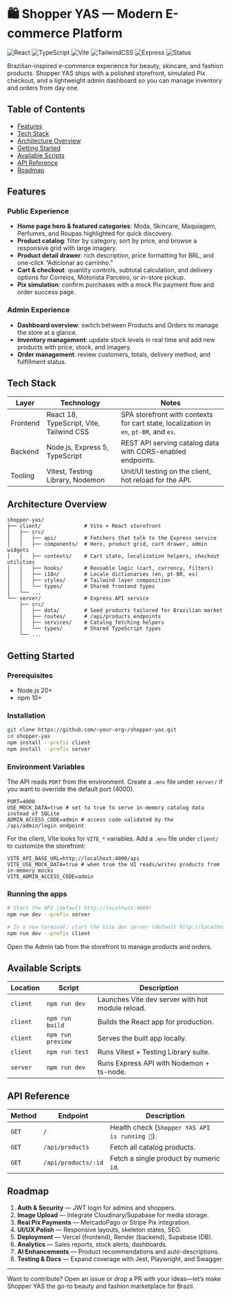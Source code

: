 # 🛍️ Shopper YAS — Modern E-commerce Platform

![React](https://img.shields.io/badge/React-18-61dafb?logo=react&logoColor=white)
![TypeScript](https://img.shields.io/badge/TypeScript-5-3178c6?logo=typescript&logoColor=white)
![Vite](https://img.shields.io/badge/Vite-5-646CFF?logo=vite&logoColor=white)
![TailwindCSS](https://img.shields.io/badge/TailwindCSS-3-0ea5e9?logo=tailwindcss&logoColor=white)
![Express](https://img.shields.io/badge/Express-5-000000?logo=express&logoColor=white)
![Status](https://img.shields.io/badge/Stage-MVP%20Ready-8b5cf6)

Brazilian-inspired e-commerce experience for beauty, skincare, and fashion products. Shopper YAS ships with a polished storefront, simulated Pix checkout, and a lightweight admin dashboard so you can manage inventory and orders from day one.

## Table of Contents
- [Features](#features)
- [Tech Stack](#tech-stack)
- [Architecture Overview](#architecture-overview)
- [Getting Started](#getting-started)
- [Available Scripts](#available-scripts)
- [API Reference](#api-reference)
- [Roadmap](#roadmap)

## Features
### Public Experience
- **Home page hero & featured categories**: Moda, Skincare, Maquiagem, Perfumes, and Roupas highlighted for quick discovery.
- **Product catalog**: filter by category, sort by price, and browse a responsive grid with large imagery.
- **Product detail drawer**: rich description, price formatting for BRL, and one-click “Adicionar ao carrinho.”
- **Cart & checkout**: quantity controls, subtotal calculation, and delivery options for Correios, Motorista Parceiro, or in-store pickup.
- **Pix simulation**: confirm purchases with a mock Pix payment flow and order success page.

### Admin Experience
- **Dashboard overview**: switch between Products and Orders to manage the store at a glance.
- **Inventory management**: update stock levels in real time and add new products with price, stock, and imagery.
- **Order management**: review customers, totals, delivery method, and fulfillment status.

## Tech Stack
| Layer | Technology | Notes |
| --- | --- | --- |
| Frontend | React 18, TypeScript, Vite, Tailwind CSS | SPA storefront with contexts for cart state, localization in `en`, `pt-BR`, and `es`. |
| Backend | Node.js, Express 5, TypeScript | REST API serving catalog data with CORS-enabled endpoints. |
| Tooling | Vitest, Testing Library, Nodemon | Unit/UI testing on the client, hot reload for the API. |

## Architecture Overview
```
shopper-yas/
├── client/              # Vite + React storefront
│   ├── src/
│   │   ├── api/         # Fetchers that talk to the Express service
│   │   ├── components/  # Hero, product grid, cart drawer, admin widgets
│   │   ├── contexts/    # Cart state, localization helpers, checkout utilities
│   │   ├── hooks/       # Reusable logic (cart, currency, filters)
│   │   ├── i18n/        # Locale dictionaries (en, pt-BR, es)
│   │   ├── styles/      # Tailwind layer composition
│   │   └── types/       # Shared frontend types
│   └── ...
└── server/              # Express API service
    ├── src/
    │   ├── data/        # Seed products tailored for Brazilian market
    │   ├── routes/      # /api/products endpoints
    │   ├── services/    # Catalog fetching helpers
    │   └── types/       # Shared TypeScript types
    └── ...
```

## Getting Started
### Prerequisites
- Node.js 20+
- npm 10+

### Installation
```bash
git clone https://github.com/<your-org>/shopper-yas.git
cd shopper-yas
npm install --prefix client
npm install --prefix server
```

### Environment Variables
The API reads `PORT` from the environment. Create a `.env` file under `server/` if you want to override the default port (4000).

```
PORT=4000
USE_MOCK_DATA=true # set to true to serve in-memory catalog data instead of SQLite
ADMIN_ACCESS_CODE=admin # access code validated by the /api/admin/login endpoint
```

For the client, Vite looks for `VITE_*` variables. Add a `.env` file under `client/` to customize the storefront:

```
VITE_API_BASE_URL=http://localhost:4000/api
VITE_USE_MOCK_DATA=true # when true the UI reads/writes products from in-memory mocks
VITE_ADMIN_ACCESS_CODE=admin
```

### Running the apps
```bash
# Start the API (default http://localhost:4000)
npm run dev --prefix server

# In a new terminal: start the Vite dev server (default http://localhost:5173)
npm run dev --prefix client
```

Open the Admin tab from the storefront to manage products and orders.

## Available Scripts
| Location | Script | Description |
| --- | --- | --- |
| `client` | `npm run dev` | Launches Vite dev server with hot module reload. |
| `client` | `npm run build` | Builds the React app for production. |
| `client` | `npm run preview` | Serves the built app locally. |
| `client` | `npm run test` | Runs Vitest + Testing Library suite. |
| `server` | `npm run dev` | Runs Express API with Nodemon + ts-node. |

## API Reference
| Method | Endpoint | Description |
| --- | --- | --- |
| `GET` | `/` | Health check (`Shopper YAS API is running 🚀`). |
| `GET` | `/api/products` | Fetch all catalog products. |
| `GET` | `/api/products/:id` | Fetch a single product by numeric `id`. |

## Roadmap
1. **Auth & Security** — JWT login for admins and shoppers.
2. **Image Upload** — Integrate Cloudinary/Supabase for media storage.
3. **Real Pix Payments** — MercadoPago or Stripe Pix integration.
4. **UI/UX Polish** — Responsive layouts, skeleton states, SEO.
5. **Deployment** — Vercel (frontend), Render (backend), Supabase (DB).
6. **Analytics** — Sales reports, stock alerts, dashboards.
7. **AI Enhancements** — Product recommendations and auto-descriptions.
8. **Testing & Docs** — Expand coverage with Jest, Playwright, and Swagger.

---

Want to contribute? Open an issue or drop a PR with your ideas—let’s make Shopper YAS the go-to beauty and fashion marketplace for Brazil.
